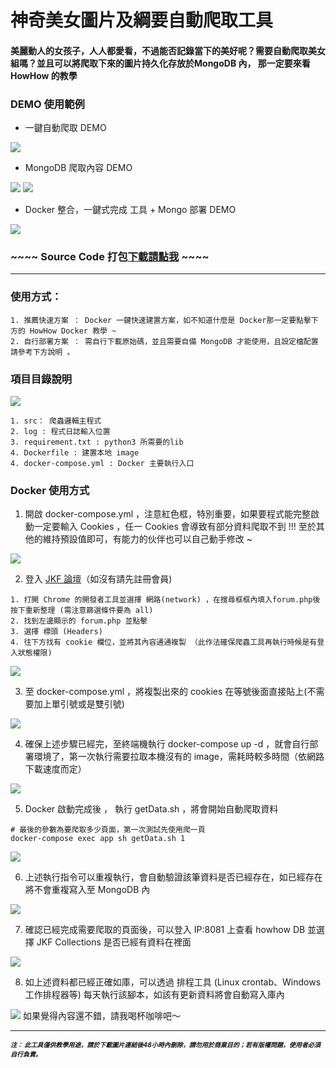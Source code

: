 
# 神奇美女圖片及綱要自動爬取工具

#### 美麗動人的女孩子，人人都愛看，不過能否記錄當下的美好呢？需要自動爬取美女組嗎？並且可以將爬取下來的圖片持久化存放於MongoDB 內， 那一定要來看 HowHow 的教學


### DEMO 使用範例


* 一鍵自動爬取 DEMO

![](https://i.imgur.com/IeJiP04.png)


* MongoDB 爬取內容 DEMO

![](https://i.imgur.com/3aoee1v.png)
![](https://i.imgur.com/tiy72Jf.png)


* Docker 整合，一鍵式完成 工具 + Mongo 部署 DEMO

![](https://i.imgur.com/0XOYtVh.png)


### ~~~~ Source Code 打包[下載請點我](https://downgit.github.io/#/home?url=https://github.com/JeffWen0105/howhow/tree/main/Python/Crawler/JFK) ~~~~


---

### 使用方式：

```
1. 推薦快速方案 ： Docker 一鍵快速建置方案，如不知道什麼是 Docker那一定要點擊下方的 HowHow Docker 教學 ~
2. 自行部署方案 ： 需自行下載原始碼，並且需要自備 MongoDB 才能使用，且設定檔配置請參考下方說明 。
```


### 項目目錄說明

![](https://i.imgur.com/St6bxnZ.png)

```
1. src： 爬蟲邏輯主程式
2. log : 程式日誌輸入位置
3. requirement.txt : python3 所需要的lib
4. Dockerfile : 建置本地 image
4. docker-compose.yml : Docker 主要執行入口
```

### Docker 使用方式

1. 開啟 docker-compose.yml ，注意紅色框，特別重要，如果要程式能完整啟動一定要輸入 Cookies ，任一 Cookies 會導致有部分資料爬取不到 !!! 至於其他的維持預設值即可，有能力的伙伴也可以自己動手修改 ~

![](https://i.imgur.com/EzPow6y.png)

2. 登入 [JKF 論壇](https://www.jkforum.net/forum.php)（如沒有請先註冊會員) 

```
1. 打開 Chrome 的開發者工具並選擇 網路(network) ，在搜尋框框內填入forum.php後按下重新整理 (需注意篩選條件要為 all)
2. 找到左邊顯示的 forum.php 並點擊
3. 選擇 標頭 (Headers)
4. 往下方找有 cookie 欄位，並將其內容通通複製 （此作法確保爬蟲工具再執行時候是有登入狀態權限)
```



![](https://i.imgur.com/GLSBJYf.jpg)


3. 至 docker-compose.yml ，將複製出來的 cookies 在等號後面直接貼上(不需要加上單引號或是雙引號)

![](https://i.imgur.com/TeaNZ89.png)


4. 確保上述步驟已經完，至終端機執行 docker-compose up -d ，就會自行部署環境了，第一次執行需要拉取本機沒有的 image，需耗時較多時間（依網路下載速度而定）

![](https://i.imgur.com/NxIaFEH.png)

5. Docker 啟動完成後 ， 執行 getData.sh ，將會開始自動爬取資料

```
# 最後的參數為要爬取多少頁面，第一次測試先使用爬一頁
docker-compose exec app sh getData.sh 1
```

![](https://i.imgur.com/Dx9zalm.png)

6. 上述執行指令可以重複執行，會自動驗證該筆資料是否已經存在，如已經存在將不會重複寫入至 MongoDB 內

![](https://i.imgur.com/QAWc9sN.png)


7. 確認已經完成需要爬取的頁面後，可以登入 IP:8081 上查看 howhow DB 並選擇 JKF Collections 是否已經有資料在裡面

![](https://i.imgur.com/Z4AFL7Y.png)



8. 如上述資料都已經正確如庫，可以透過 排程工具 (Linux crontab、Windows工作排程器等) 每天執行該腳本，如該有更新資料將會自動寫入庫內


[![](https://i.imgur.com/sgdmN00.png)](https://buymeacoffee.com/jeffwen0105)
如果覺得內容還不錯，請我喝杯咖啡吧～


---


<font size="1"><I><b>注： 此工具僅供教學用途，請於下載圖片連結後48小時內刪除，請勿用於商業目的；若有版權問題，使用者必須自行負責。</b></I></font>